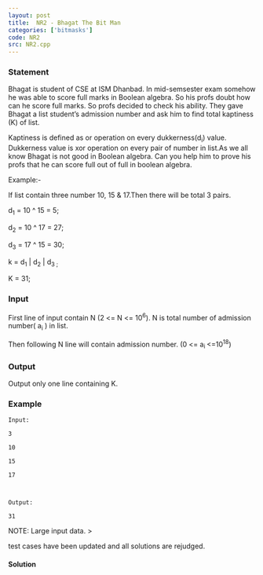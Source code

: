 ```yaml
---
layout: post
title:  NR2 - Bhagat The Bit Man
categories: ['bitmasks']
code: NR2
src: NR2.cpp
---
```


### **Statement**

Bhagat is student of CSE at ISM Dhanbad. In mid-semsester exam somehow he was
able to score full marks in Boolean algebra. So his profs doubt how can he
score full marks. So profs decided to check his ability. They gave Bhagat a
list student’s admission number and ask him to find total kaptiness (K) of
list.

Kaptiness is defined as or operation on every dukkerness(d<sub>i</sub>)
value. Dukkerness value is xor operation on every pair of number in list.As we
all know Bhagat is not good in Boolean algebra. Can you help him to prove his
profs that he can score full out of full in boolean algebra.

Example:-

If list contain three number 10, 15 & 17.Then there will be total 3 pairs.

d<sub>1</sub> = 10 ^ 15 = 5;

d<sub>2</sub> = 10 ^ 17 = 27;

d<sub>3</sub> = 17 ^ 15 = 30;

k = d<sub>1</sub> | d<sub>2</sub> | d<sub>3 ;</sub>

K = 31;

### Input

First line of input contain N (2  <= N <= 10<sup>6</sup>). N is
total number of admission number( a<sub>i</sub> ) in list.

Then following N line will contain admission number. (0  <= a<sub>i
</sub><=10<sup>18</sup>)

### Output

Output only one line containing K.

### Example

    
    
    Input:
    3
    10
    15
    17
    
    Output:
    31

NOTE: Large input data. >

test cases have been updated and all solutions are rejudged.



#### **Solution**




